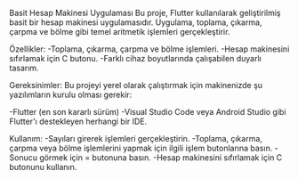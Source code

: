 Basit Hesap Makinesi Uygulaması
Bu proje, Flutter kullanılarak geliştirilmiş basit bir hesap makinesi uygulamasıdır. Uygulama, toplama, çıkarma, çarpma ve bölme gibi temel aritmetik işlemleri gerçekleştirir.

Özellikler:
-Toplama, çıkarma, çarpma ve bölme işlemleri.
-Hesap makinesini sıfırlamak için C butonu.
-Farklı cihaz boyutlarında çalışabilen duyarlı tasarım.

Gereksinimler:
Bu projeyi yerel olarak çalıştırmak için makinenizde şu yazılımların kurulu olması gerekir:

-Flutter (en son kararlı sürüm)
-Visual Studio Code veya Android Studio gibi Flutter'ı destekleyen herhangi bir IDE.

Kullanım:
-Sayıları girerek işlemleri gerçekleştirin.
-Toplama, çıkarma, çarpma veya bölme işlemlerini yapmak için ilgili işlem butonlarına basın.
-Sonucu görmek için = butonuna basın.
-Hesap makinesini sıfırlamak için C butonunu kullanın.
